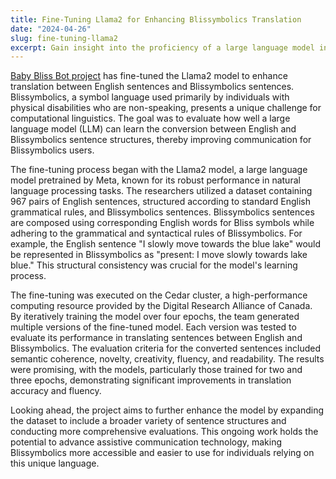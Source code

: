 ```yaml
---
title: Fine-Tuning Llama2 for Enhancing Blissymbolics Translation
date: "2024-04-26"
slug: fine-tuning-llama2
excerpt: Gain insight into the proficiency of a large language model in mastering Blissymbolics sentence structures.
---
```


[Baby Bliss Bot project](https://floeproject.org/baby-bliss-bot-project/) has fine-tuned the Llama2 model to
enhance translation between English sentences and Blissymbolics sentences. Blissymbolics, a symbol language
used primarily by individuals with physical disabilities who are non-speaking, presents a unique challenge for
computational linguistics. The goal was to evaluate how well a large language model (LLM) can learn the
conversion between English and Blissymbolics sentence structures, thereby improving communication for
Blissymbolics users.

The fine-tuning process began with the Llama2 model, a large language model pretrained by Meta, known for its
robust performance in natural language processing tasks. The researchers utilized a dataset containing 967 pairs
of English sentences, structured according to standard English grammatical rules, and Blissymbolics sentences.
Blissymbolics sentences are composed using corresponding English words for Bliss symbols while adhering to the
grammatical and syntactical rules of Blissymbolics. For example, the English sentence "I slowly move towards the
blue lake" would be represented in Blissymbolics as "present: I move slowly towards lake blue." This structural
consistency was crucial for the model's learning process.

The fine-tuning was executed on the Cedar cluster, a high-performance computing resource provided by the Digital
Research Alliance of Canada. By iteratively training the model over four epochs, the team generated multiple
versions of the fine-tuned model. Each version was tested to evaluate its performance in translating sentences
between English and Blissymbolics. The evaluation criteria for the converted sentences included semantic coherence,
novelty, creativity, fluency, and readability. The results were promising, with the models, particularly those
trained for two and three epochs, demonstrating significant improvements in translation accuracy and fluency.

Looking ahead, the project aims to further enhance the model by expanding the dataset to include a broader variety
of sentence structures and conducting more comprehensive evaluations. This ongoing work holds the potential to
advance assistive communication technology, making Blissymbolics more accessible and easier to use for individuals
relying on this unique language.
